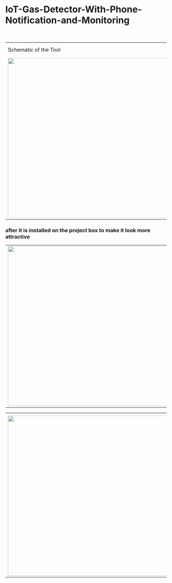 # IoT-Gas-Detector-With-Phone-Notification-and-Monitoring
<br>

<table>
  <tr>
     <td>Schematic of the Tool</td>
     <td>Hardware Implementation. <br>
     but it looks so messy</td>
  </tr>
  <tr>
    <td><img src=https://user-images.githubusercontent.com/66237340/177518936-1c673328-9328-4245-a5b0-74843d0458b4.png width="500"></td>
    <td><img src=https://user-images.githubusercontent.com/66237340/178765204-6f2ee1f8-01d0-4d59-b223-73fec334a3c7.JPG width="500"></td>
  </tr>
 </table>

<table>
  <tr>
     <h3>after it is installed on the project box to make it look more attractive</h3>
  </tr>
  <tr>
    <td><img src=https://user-images.githubusercontent.com/66237340/178765415-0586eff3-9af5-48d9-9f8e-9ed45041ae58.JPG width="500"></td>
    <td><img src=https://user-images.githubusercontent.com/66237340/178765440-a1c359d1-6c9f-4a6d-9f07-298a8a57f4dd.JPG width="500"></td>
  </tr>
 </table>

<table>
  <tr>
     <td></td>
     <td></td>
  </tr>
  <tr>
    <td><img src=https://user-images.githubusercontent.com/66237340/178778596-5a1baa74-59ec-4c0a-8233-5842a9985cfb.PNG width="500"></td>
    <td><img src=https://user-images.githubusercontent.com/66237340/178778616-081c122c-6a3c-4e70-8ee9-619cfb2cfd99.PNG width="500"></td>
  </tr>
 </table>
